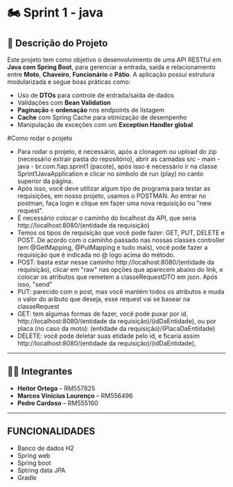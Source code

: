 # 🏍️ Sprint 1 - java 

## 📌 Descrição do Projeto

Este projeto tem como objetivo o desenvolvimento de uma API RESTful em **Java com Spring Boot**, para gerenciar a entrada, saída e relacionamento entre **Moto**, **Chaveiro**, **Funcionário** e **Pátio**. A aplicação possui estrutura modularizada e segue boas práticas como:

- Uso de **DTOs** para controle de entrada/saída de dados
- Validações com **Bean Validation**
- **Paginação** e **ordenação** nos endpoints de listagem
- **Cache** com Spring Cache para otimização de desempenho
- Manipulação de exceções com um **Exception Handler global**

#Como rodar o projeto

 - Para rodar o projeto, é necessário, após a clonagem ou upload do zip (necessário extrair pasta do repositório), abrir as camadas src - main - java - br.com.fiap.sprint1 (pacote), após isso é necessário ir na classe Sprint1JavaApplication e clicar no símbolo de run (play) no canto superior da página. 
  - Após isso, você deve utilizar algum tipo de programa para testar as requisições, em nosso projeto, usamos o POSTMAN. Ao entrar no postman, faça login e clique em fazer uma nova requisição ou "new request".
  - É necessário colocar o caminho do localhost da API, que seria http://localhost:8080/(entidade da requisição)
 - Temos os tipos de requisição que você pode fazer: GET, PUT, DELETE e POST. De acordo com o caminho passado nas nossas classes controller (em @GetMapping, @PutMapping e tudo mais), você pode fazer a requisição que é indicada no @ logo acima do método.
 - POST: basta estar nesse caminho http://localhost:8080/(entidade da requisição), clicar em "raw" nas opções que aparecem abaixo do link, e colocar os atributos que remetem a classeRequestDTO em json. Após isso, "send"
 - PUT: parecido com o post, mas você mantém todos os atributos e muda o valor do aributo que deseja, esse request vai se basear na classeRequest
  - GET: tem algumas formas de fazer, você pode puxar por id, http://localhost:8080/(entidade da requisição)/(idDaEntidade), ou por placa (no caso da moto): (entidade da requisição)/(PlacaDaEntidade)
  - DELETE: você pode deletar suas etidade pelo id, e ficaria assim  http://localhost:8080/(entidade da requisição)/(idDaEntidade),
---

## 👨‍💻 Integrantes

- **Heitor Ortega** – RM557825  
- **Marcos Vinicius Lourenço** – RM556496  
- **Pedro Cardoso** – RM555160

---

## FUNCIONALIDADES

- Banco de dados H2
- Spring web
- Spring boot
- Sptring data JPA
- Gradle
